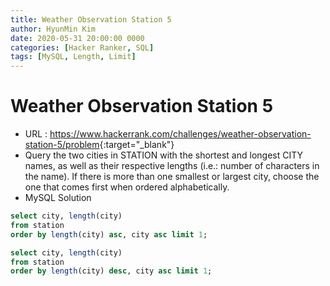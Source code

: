 ```yaml
---
title: Weather Observation Station 5
author: HyunMin Kim
date: 2020-05-31 20:00:00 0000
categories: [Hacker Ranker, SQL]
tags: [MySQL, Length, Limit]
---
```


# Weather Observation Station 5

- URL : <https://www.hackerrank.com/challenges/weather-observation-station-5/problem>{:target="_blank"}
- Query the two cities in STATION with the shortest and longest CITY names, as well as their respective lengths (i.e.: number of characters in the name). If there is more than one smallest or largest city, choose the one that comes first when ordered alphabetically.
- MySQL Solution


```sql
select city, length(city) 
from station 
order by length(city) asc, city asc limit 1; 

select city, length(city) 
from station 
order by length(city) desc, city asc limit 1;
```